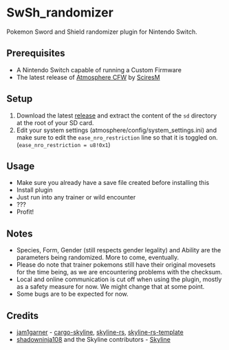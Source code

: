 # SwSh_randomizer

Pokemon Sword and Shield randomizer plugin for Nintendo Switch.

## Prerequisites

* A Nintendo Switch capable of running a Custom Firmware
* The latest release of [Atmosphere CFW](https://github.com/Atmosphere-NX/Atmosphere/releases) by [SciresM](https://github.com/SciresM)

## Setup

1. Download the latest [release](https://github.com/Raytwo/swsh_randomizer/releases) and extract the content of the ``sd`` directory at the root of your SD card.
2. Edit your system settings (atmosphere/config/system_settings.ini) and make sure to edit the ``ease_nro_restriction`` line so that it is toggled on. (``ease_nro_restriction = u8!0x1``)

## Usage

* Make sure you already have a save file created before installing this
* Install plugin
* Just run into any trainer or wild encounter
* ???
* Profit!

## Notes

- Species, Form, Gender (still respects gender legality) and Ability are the parameters being randomized. More to come, eventually.
- Please do note that trainer pokemons still have their original movesets for the time being, as we are encountering problems with the checksum.
- Local and online communication is cut off when using the plugin, mostly as a safety measure for now. We might change that at some point.
- Some bugs are to be expected for now.

## Credits
* [jam1garner](https://github.com/jam1garner) - [cargo-skyline](https://github.com/jam1garner/cargo-skyline), [skyline-rs](https://github.com/ultimate-research/skyline-rs), [skyline-rs-template](https://github.com/ultimate-research/skyline-rs-template)
* [shadowninja108](https://github.com/shadowninja108) and the Skyline contributors - [Skyline](https://github.com/shadowninja108/Skyline)
